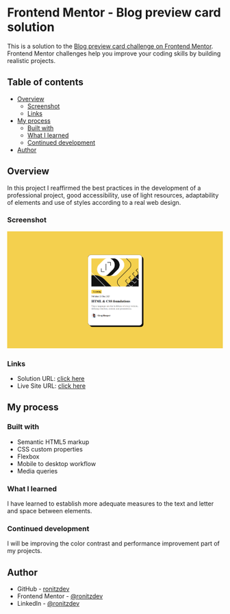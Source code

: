 # Frontend Mentor - Blog preview card solution

This is a solution to the [Blog preview card challenge on Frontend Mentor](https://www.frontendmentor.io/challenges/blog-preview-card-ckPaj01IcS). Frontend Mentor challenges help you improve your coding skills by building realistic projects. 

## Table of contents

- [Overview](#overview)
  - [Screenshot](#screenshot)
  - [Links](#links)
- [My process](#my-process)
  - [Built with](#built-with)
  - [What I learned](#what-i-learned)
  - [Continued development](#continued-development)
- [Author](#author)

## Overview

In this project I reaffirmed the best practices in the development of a professional project, good accessibility, use of light resources, adaptability of elements and use of styles according to a real web design.

### Screenshot

![Screenshoot Desktop](./assets/screenshoots/captura.png)

### Links

- Solution URL: [click here](https://github.com/ronitzdev/blog-preview-card-)
- Live Site URL: [click here](https://blog-preview-card-ronitzdev.netlify.app/)

## My process

### Built with

- Semantic HTML5 markup
- CSS custom properties
- Flexbox
- Mobile to desktop workflow
- Media queries

### What I learned

I have learned to establish more adequate measures to the text and letter and space between elements.

### Continued development

I will be improving the color contrast and performance improvement part of my projects.

## Author

- GitHub - [ronitzdev](https://github.com/ronitzdev)
- Frontend Mentor - [@ronitzdev](https://www.frontendmentor.io/profile/ronitzdev)
- LinkedIn - [@ronitzdev](https://www.linkedin.com/in/ronitzdev/)